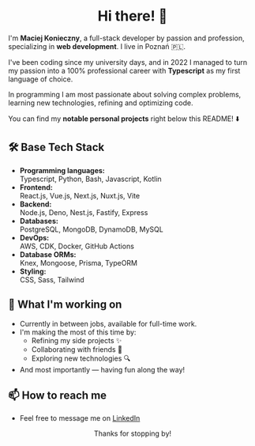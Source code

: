<div align="center">
<h1>Hi there! 👋</h1>  
</div>

I'm **Maciej Konieczny**, a full-stack developer by passion and profession, specializing in **web development**. I live in Poznań 🇵🇱.  

I've been coding since my university days, and in 2022 I managed to turn my passion into a 100% professional career with **Typescript** as my first language of choice.  

In programming I am most passionate about solving complex problems, learning new technologies, refining and optimizing code.

You can find my **notable personal projects** right below this README! ⬇️

## 🛠️ Base Tech Stack
- **Programming languages:**  
Typescript, Python, Bash, Javascript, Kotlin  
- **Frontend:**  
React.js, Vue.js, Next.js, Nuxt.js, Vite  
- **Backend:**  
Node.js, Deno, Nest.js, Fastify, Express  
- **Databases:**  
PostgreSQL, MongoDB, DynamoDB, MySQL  
- **DevOps:**  
AWS, CDK, Docker, GitHub Actions  
- **Database ORMs:**  
Knex, Mongoose, Prisma, TypeORM
- **Styling:**  
CSS, Sass, Tailwind

## 🚀 What I'm working on  
- Currently in between jobs, available for full-time work.
- I'm making the most of this time by:
    * Refining my side projects ✨
    * Collaborating with friends 🤝
    * Exploring new technologies 🔍  
- And most importantly — having fun along the way!

## 📫 How to reach me  
- Feel free to message me on [LinkedIn](https://www.linkedin.com/in/mcjkon)

<div align="center">
Thanks for stopping by!
</div>